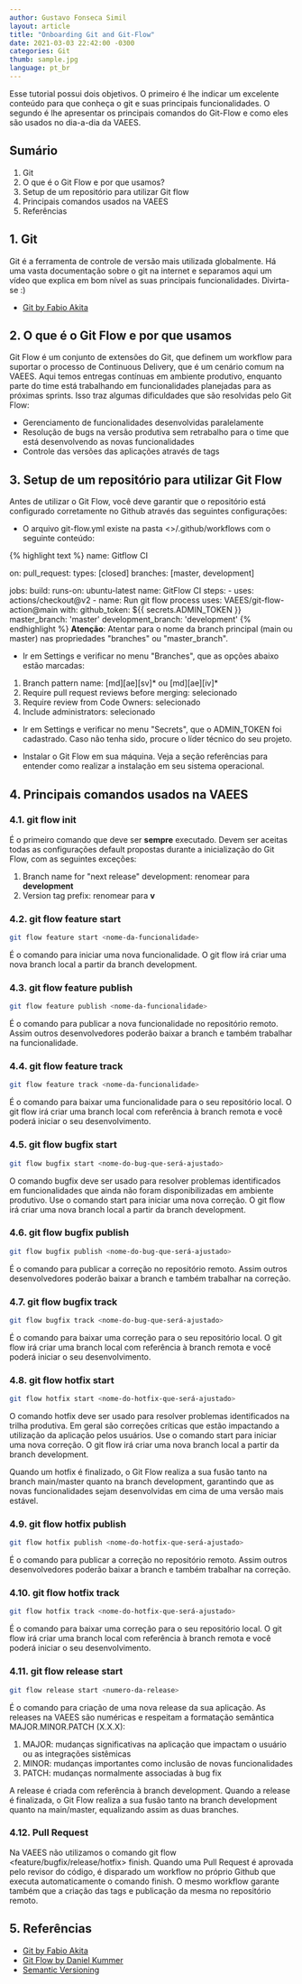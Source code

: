 ```yaml
---
author: Gustavo Fonseca Simil
layout: article
title: "Onboarding Git and Git-Flow"
date: 2021-03-03 22:42:00 -0300 
categories: Git
thumb: sample.jpg
language: pt_br
---
```


Esse tutorial possui dois objetivos. O primeiro é lhe indicar um excelente conteúdo para que conheça o git e suas principais funcionalidades. O segundo é lhe apresentar os principais comandos do Git-Flow e como eles são usados no dia-a-dia da VAEES.

## Sumário

1. Git
2. O que é o Git Flow e por que usamos?
3. Setup de um repositório para utilizar Git flow
4. Principais comandos usados na VAEES
5. Referências

## 1. Git
Git é a ferramenta de controle de versão mais utilizada globalmente. Há uma vasta documentação sobre o git na internet e separamos aqui um vídeo que explica em bom nível as suas principais funcionalidades. Divirta-se :)
- [Git by Fabio Akita](https://www.youtube.com/watch?v=crk9cfCsgtE)

## 2. O que é o Git Flow e por que usamos

Git Flow é um conjunto de extensões do Git, que definem um workflow para suportar o processo de Continuous Delivery, que é um cenário comum na VAEES. Aqui temos entregas contínuas em ambiente produtivo, enquanto parte do time está trabalhando em funcionalidades planejadas para as próximas sprints. Isso traz algumas dificuldades que são resolvidas pelo Git Flow:

- Gerenciamento de funcionalidades desenvolvidas paralelamente
- Resolução de bugs na versão produtiva sem retrabalho para o time que está desenvolvendo as novas funcionalidades
- Controle das versões das aplicações através de tags

## 3. Setup de um repositório para utilizar Git Flow

Antes de utilizar o Git Flow, você deve garantir que o repositório está configurado corretamente no Github através das seguintes configurações:

- O arquivo git-flow.yml existe na pasta <<seu projeto>>/.github/workflows com o seguinte conteúdo:

{% highlight text %}
name: Gitflow CI

on: 
  pull_request:
    types: [closed]
    branches: [master, development]

jobs:
  build:
    runs-on: ubuntu-latest
    name: GitFlow CI
    steps:
      - uses: actions/checkout@v2
      - name: Run git flow process
        uses: VAEES/git-flow-action@main
        with:
          github_token: ${{ secrets.ADMIN_TOKEN }}
          master_branch: 'master'
          development_branch: 'development'
{% endhighlight %}
**Atenção**: Atentar para o nome da branch principal (main ou master) nas propriedades "branches" ou "master_branch".

- Ir em Settings e verificar no menu "Branches", que as opções abaixo estão marcadas:

1. Branch pattern name: [md][ae][sv]* ou [md][ae][iv]*
2. Require pull request reviews before merging: selecionado
3. Require review from Code Owners: selecionado
4. Include administrators: selecionado 

- Ir em Settings e verificar no menu "Secrets", que o ADMIN_TOKEN foi cadastrado. Caso não tenha sido, procure o líder técnico do seu projeto.

- Instalar o Git Flow em sua máquina. Veja a seção referências para entender como realizar a instalação em seu sistema operacional.

## 4. Principais comandos usados na VAEES

### 4.1. git flow init

É o primeiro comando que deve ser **sempre** executado. Devem ser aceitas todas as configurações default propostas durante a inicialização do Git Flow, com as seguintes exceções:

1. Branch name for "next release" development: renomear para **development**
2. Version tag prefix: renomear para **v**

### 4.2. git flow feature start

```bash
git flow feature start <nome-da-funcionalidade>
```

É o comando para iniciar uma nova funcionalidade. O git flow irá criar uma nova branch local a partir da branch development.

### 4.3. git flow feature publish

```bash
git flow feature publish <nome-da-funcionalidade>
```

É o comando para publicar a nova funcionalidade no repositório remoto. Assim outros desenvolvedores poderão baixar a branch e também trabalhar na funcionalidade.

### 4.4. git flow feature track

```bash
git flow feature track <nome-da-funcionalidade>
```

É o comando para baixar uma funcionalidade para o seu repositório local. O git flow irá criar uma branch local com referência à branch remota e você poderá iniciar o seu desenvolvimento.

### 4.5. git flow bugfix start

```bash
git flow bugfix start <nome-do-bug-que-será-ajustado>
```

O comando bugfix deve ser usado para resolver problemas identificados em funcionalidades que ainda não foram disponibilizadas em ambiente produtivo. Use o comando start para iniciar uma nova correção. O git flow irá criar uma nova branch local a partir da branch development.

### 4.6. git flow bugfix publish

```bash
git flow bugfix publish <nome-do-bug-que-será-ajustado>
```

É o comando para publicar a correção no repositório remoto. Assim outros desenvolvedores poderão baixar a branch e também trabalhar na correção.

### 4.7. git flow bugfix track

```bash
git flow bugfix track <nome-do-bug-que-será-ajustado>
```

É o comando para baixar uma correção para o seu repositório local. O git flow irá criar uma branch local com referência à branch remota e você poderá iniciar o seu desenvolvimento.

### 4.8. git flow hotfix start

```bash
git flow hotfix start <nome-do-hotfix-que-será-ajustado>
```

O comando hotfix deve ser usado para resolver problemas identificados na trilha produtiva. Em geral são correções críticas que estão impactando a utilização da aplicação pelos usuários. Use o comando start para iniciar uma nova correção. O git flow irá criar uma nova branch local a partir da branch development.

Quando um hotfix é finalizado, o Git Flow realiza a sua fusão tanto na branch main/master quanto na branch development, garantindo que as novas funcionalidades sejam desenvolvidas em cima de uma versão mais estável.

### 4.9. git flow hotfix publish

```bash
git flow hotfix publish <nome-do-hotfix-que-será-ajustado>
```

É o comando para publicar a correção no repositório remoto. Assim outros desenvolvedores poderão baixar a branch e também trabalhar na correção.

### 4.10. git flow hotfix track

```bash
git flow hotfix track <nome-do-hotfix-que-será-ajustado>
```

É o comando para baixar uma correção para o seu repositório local. O git flow irá criar uma branch local com referência à branch remota e você poderá iniciar o seu desenvolvimento.

### 4.11. git flow release start

```bash
git flow release start <numero-da-release>
```

É o comando para criação de uma nova release da sua aplicação. As releases na VAEES são numéricas e respeitam a formatação semântica MAJOR.MINOR.PATCH (X.X.X):
1. MAJOR: mudanças significativas na aplicação que impactam o usuário ou as integrações sistêmicas
2. MINOR: mudanças importantes como inclusão de novas funcionalidades
3. PATCH: mudanças normalmente associadas à bug fix

A release é criada com referência à branch development. Quando a release é finalizada, o Git Flow realiza a sua fusão tanto na branch development quanto na main/master, equalizando assim as duas branches.

### 4.12. Pull Request

Na VAEES não utilizamos o comando git flow <feature/bugfix/release/hotfix> finish. Quando uma Pull Request é aprovada pelo revisor do código, é disparado um workflow no próprio Github que executa automaticamente o comando finish. O mesmo workflow garante também que a criação das tags e publicação da mesma no repositório remoto.

## 5. Referências

- [Git by Fabio Akita](https://www.youtube.com/watch?v=crk9cfCsgtE)
- [Git Flow by Daniel Kummer](https://danielkummer.github.io/git-flow-cheatsheet/)
- [Semantic Versioning](https://semver.org/)

